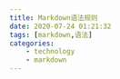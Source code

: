 ```yaml
---
title: Markdown语法规则
date: 2020-07-24 01:21:32
tags: [markdown,语法]
categories: 
    - technology
    - markdown
---
```

